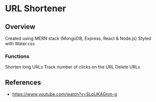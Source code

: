 # URL Shortener

## Overview
Created using MERN stack (MongoDB, Express, React & Node.js)
Styled with Water.css

### Functions
Shorten long URLs
Track number of clicks on the URL
Delete URLs

## References
* https://www.youtube.com/watch?v=SLpUKAGnm-g

